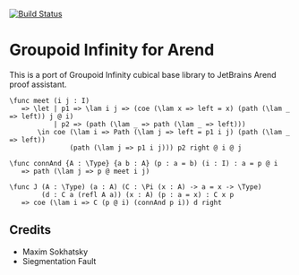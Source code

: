 [![Build Status](https://travis-ci.org/groupoid/arend.svg?branch=master)](https://travis-ci.org/groupoid/arend)

Groupoid Infinity for Arend
===========================

This is a port of Groupoid Infinity cubical base library to JetBrains Arend proof assistant.

```
\func meet (i j : I)
   => \let | p1 => \lam i j => (coe (\lam x => left = x) (path (\lam _ => left)) j @ i)
           | p2 => (path (\lam _ => path (\lam _ => left)))
       \in coe (\lam i => Path (\lam j => left = p1 i j) (path (\lam _ => left))
               (path (\lam j => p1 i j))) p2 right @ i @ j

\func connAnd {A : \Type} {a b : A} (p : a = b) (i : I) : a = p @ i
   => path (\lam j => p @ meet i j)

\func J (A : \Type) (a : A) (C : \Pi (x : A) -> a = x -> \Type)
        (d : C a (refl A a)) (x : A) (p : a = x) : C x p
   => coe (\lam i => C (p @ i) (connAnd p i)) d right
```

Credits
-------

* Maxim Sokhatsky
* Siegmentation Fault

